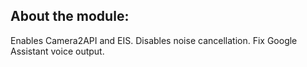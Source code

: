 ## About the module: 
Enables Camera2API and EIS. Disables noise cancellation. Fix Google Assistant voice output.